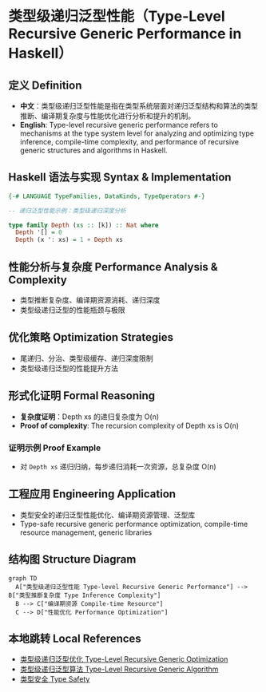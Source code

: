 # 类型级递归泛型性能（Type-Level Recursive Generic Performance in Haskell）

## 定义 Definition

- **中文**：类型级递归泛型性能是指在类型系统层面对递归泛型结构和算法的类型推断、编译期复杂度与性能优化进行分析和提升的机制。
- **English**: Type-level recursive generic performance refers to mechanisms at the type system level for analyzing and optimizing type inference, compile-time complexity, and performance of recursive generic structures and algorithms in Haskell.

## Haskell 语法与实现 Syntax & Implementation

```haskell
{-# LANGUAGE TypeFamilies, DataKinds, TypeOperators #-}

-- 递归泛型性能示例：类型级递归深度分析

type family Depth (xs :: [k]) :: Nat where
  Depth '[] = 0
  Depth (x ': xs) = 1 + Depth xs
```

## 性能分析与复杂度 Performance Analysis & Complexity

- 类型推断复杂度、编译期资源消耗、递归深度
- 类型级递归泛型的性能瓶颈与极限

## 优化策略 Optimization Strategies

- 尾递归、分治、类型级缓存、递归深度限制
- 类型级递归泛型的性能提升方法

## 形式化证明 Formal Reasoning

- **复杂度证明**：Depth xs 的递归复杂度为 O(n)
- **Proof of complexity**: The recursion complexity of Depth xs is O(n)

### 证明示例 Proof Example

- 对 `Depth xs` 递归归纳，每步递归消耗一次资源，总复杂度 O(n)

## 工程应用 Engineering Application

- 类型安全的递归泛型性能优化、编译期资源管理、泛型库
- Type-safe recursive generic performance optimization, compile-time resource management, generic libraries

## 结构图 Structure Diagram

```mermaid
graph TD
  A["类型级递归泛型性能 Type-level Recursive Generic Performance"] --> B["类型推断复杂度 Type Inference Complexity"]
  B --> C["编译期资源 Compile-time Resource"]
  C --> D["性能优化 Performance Optimization"]
```

## 本地跳转 Local References

- [类型级递归泛型优化 Type-Level Recursive Generic Optimization](../88-Type-Level-Recursive-Generic-Optimization/01-Type-Level-Recursive-Generic-Optimization-in-Haskell.md)
- [类型级递归泛型算法 Type-Level Recursive Generic Algorithm](../72-Type-Level-Recursive-Generic-Algorithm/01-Type-Level-Recursive-Generic-Algorithm-in-Haskell.md)
- [类型安全 Type Safety](../14-Type-Safety/01-Type-Safety-in-Haskell.md)
